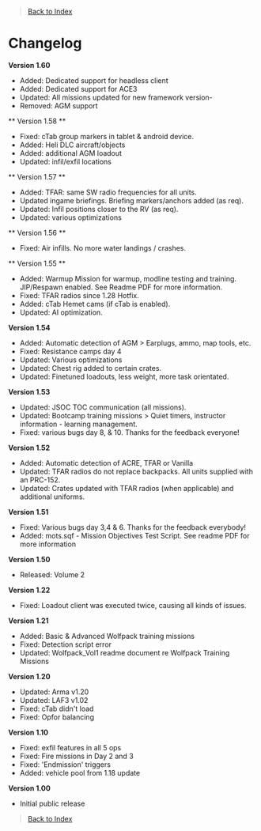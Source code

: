 > [Back to Index](https://github.com/whiztler/Wolfpack/blob/master/Readme.md)

# Changelog

**Version 1.60**
- Added: Dedicated support for headless client
- Added: Dedicated support for ACE3
- Updated: All missions updated for new framework version- 
- Removed: AGM support

** Version 1.58 **
- Fixed: cTab group markers in tablet & android device.
- Added: Heli DLC aircraft/objects
- Added: additional AGM loadout
- Updated: infil/exfil locations

** Version 1.57 **
- Added: TFAR: same SW radio frequencies for all units.
- Updated ingame briefings. Briefing markers/anchors added (as req).
- Updated: Infil positions closer to the RV (as req).
- Updated: various optimizations

** Version 1.56 **
- Fixed: Air infills. No more water landings / crashes.

** Version 1.55 **
- Added: Warmup Mission for warmup, modline testing and training. JIP/Respawn enabled. See Readme PDF for more information.
- Fixed: TFAR radios since 1.28 Hotfix.
- Added: cTab Hemet cams (if cTab is enabled).
- Updated: AI optimization.

**Version 1.54**
- Added: Automatic detection of AGM > Earplugs, ammo, map tools, etc.
- Fixed: Resistance camps day 4
- Updated: Various optimizations
- Updated: Chest rig added to certain crates.
- Updated: Finetuned loadouts, less weight, more task orientated.

**Version 1.53**
- Updated: JSOC TOC communication (all missions).
- Updated: Bootcamp training missions > Quiet timers, instructor information - learning management.
- Fixed: various bugs day 8, & 10. Thanks for the feedback everyone!

**Version 1.52**
- Added: Automatic detection of ACRE, TFAR or Vanilla
- Updated: TFAR radios do not replace backpacks. All units supplied with an PRC-152.
- Updated: Crates updated with TFAR radios (when applicable) and additional uniforms.

**Version 1.51**
- Fixed: Various bugs day 3,4 & 6. Thanks for the feedback everybody!
- Added: mots.sqf - Mission Objectives Test Script. See readme PDF for more information

**Version 1.50**
- Released: Volume 2

**Version 1.22**
- Fixed: Loadout client was executed twice, causing all kinds of issues.

**Version 1.21**
- Added: Basic & Advanced Wolfpack training missions
- Fixed: Detection script error
- Updated: Wolfpack_Vol1 readme document re Wolfpack Training Missions

**Version 1.20**
- Updated: Arma v1.20
- Updated: LAF3 v1.02
- Fixed: cTab didn't load
- Fixed: Opfor balancing

**Version 1.10**
- Fixed: exfil features in all 5 ops
- Fixed: Fire missions in Day 2 and 3
- Fixed: 'Endmission' triggers
- Added: vehicle pool from 1.18 update

**Version 1.00**
- Initial public release

> [Back to Index](https://github.com/whiztler/Wolfpack/blob/master/Readme.md)